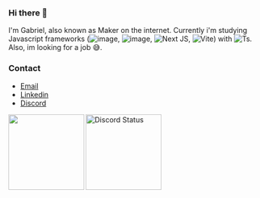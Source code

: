 ### Hi there 👋

I'm Gabriel, also known as Maker on the internet.
Currently i'm studying Javascript frameworks (![image](https://img.shields.io/badge/React-20232A?style=for-the-badge&logo=react&logoColor=61DAFB), ![image](https://img.shields.io/badge/React_Native-20232A?style=for-the-badge&logo=react&logoColor=61DAFB), ![Next JS](https://img.shields.io/badge/Next-black?style=for-the-badge&logo=next.js&logoColor=white), ![Vite](https://img.shields.io/badge/vite-%23646CFF.svg?style=for-the-badge&logo=vite&logoColor=white)) with ![Ts](https://img.shields.io/badge/TypeScript-007ACC?style=for-the-badge&logo=typescript&logoColor=white).
Also, im looking for a job 😅.
### Contact
- [Email](mailto:gabriel.t.fukuoka@gmail.com)
- [Linkedin](https://www.linkedin.com/in/gabriel-fukuoka-538017226/)
- [Discord](https://discord.com/users/273427750654705664)


<img align="left" height="150" src="https://github-readme-stats.vercel.app/api/top-langs/?username=divinityMaker&layout=compact&langs_count=7&theme=dark">
<img align="center" height="150" src="https://lanyard.cnrad.dev/api/273427750654705664" alt="Discord Status">
